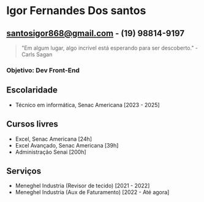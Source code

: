 # Igor Fernandes Dos santos
## santosigor868@gmail.com - (19) 98814-9197
> "Em algum lugar, algo incrivel está esperando para ser descoberto." - Carls Sagan

### Objetivo: Dev Front-End

## Escolaridade 
- Técnico em informática, Senac Americana [2023 - 2025]

## Cursos livres
- Excel, Senac Americana [24h]
- Excel Avançado, Senac Americana [39h]
- Administração Senai [200h]

## Serviços 
- Meneghel Industria (Revisor de tecido) [2021 - 2022]
- Meneghel Industria (Aux de Faturamento) [2022 - Até agora]
 
